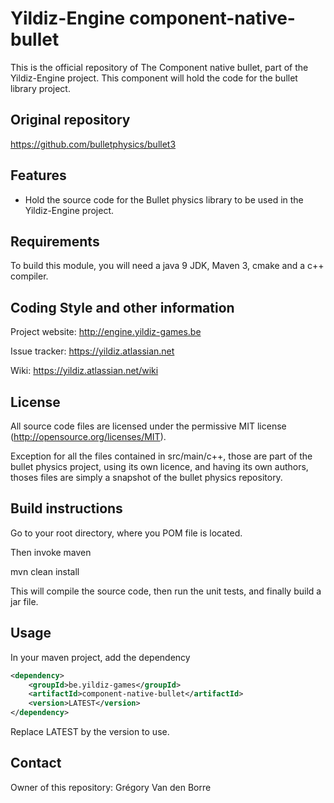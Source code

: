 # Yildiz-Engine component-native-bullet

This is the official repository of The Component native bullet, part of the Yildiz-Engine project.
This component will hold the code for the bullet library project.

## Original repository
https://github.com/bulletphysics/bullet3

## Features

* Hold the source code for the Bullet physics library to be used in the Yildiz-Engine project.

## Requirements

To build this module, you will need a java 9 JDK, Maven 3, cmake and a c++ compiler.

## Coding Style and other information

Project website:
http://engine.yildiz-games.be

Issue tracker:
https://yildiz.atlassian.net

Wiki:
https://yildiz.atlassian.net/wiki

## License

All source code files are licensed under the permissive MIT license
(http://opensource.org/licenses/MIT).

Exception for all the files contained in src/main/c++, those are part of the bullet physics project, using its own licence, and having its own authors, thoses files are simply a snapshot of the bullet physics repository.

## Build instructions

Go to your root directory, where you POM file is located.

Then invoke maven

mvn clean install

This will compile the source code, then run the unit tests, and finally build a jar file.

## Usage

In your maven project, add the dependency

```xml
<dependency>
    <groupId>be.yildiz-games</groupId>
    <artifactId>component-native-bullet</artifactId>
    <version>LATEST</version>
</dependency>
```
Replace LATEST by the version to use.

## Contact
Owner of this repository: Grégory Van den Borre
